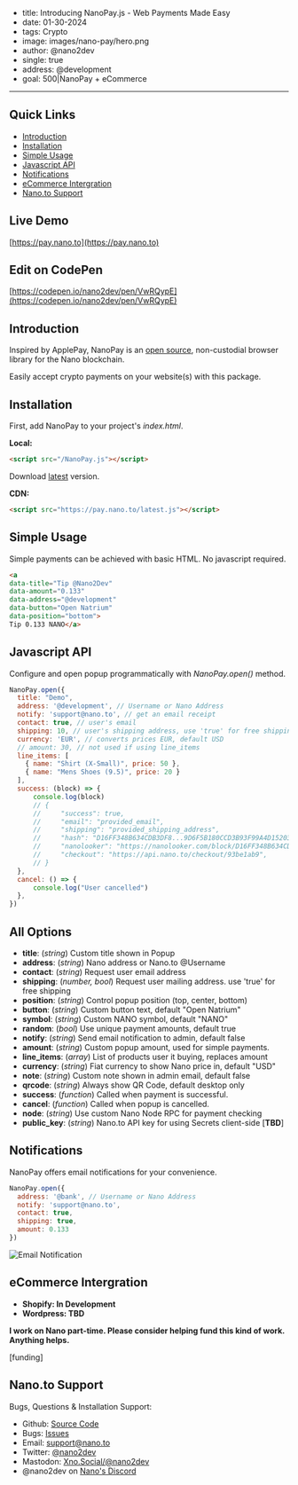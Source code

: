 - title: Introducing NanoPay.js - Web Payments Made Easy
- date: 01-30-2024
- tags: Crypto
- image: images/nano-pay/hero.png
- author: @nano2dev
- single: true
- address: @development
- goal: 500|NanoPay + eCommerce

-----

## Quick Links

- [Introduction](#introduction)
- [Installation](#installation)
- [Simple Usage](#simple-usage)
- [Javascript API](#javascript-api)
- [Notifications](#notifications)
- [eCommerce Intergration](#e-commerce-intergration)
- [Nano.to Support](#support)

## Live Demo

[https://pay.nano.to](https://pay.nano.to)

## Edit on CodePen

[https://codepen.io/nano2dev/pen/VwRQypE](https://codepen.io/nano2dev/pen/VwRQypE)

## Introduction

Inspired by ApplePay, NanoPay is an [open source](https://github.com/fwd/nano-pay), non-custodial browser library for the Nano blockchain. 

Easily accept crypto payments on your website(s) with this package. 

## Installation

First, add NanoPay to your project's *index.html*.

**Local:**
```html
<script src="/NanoPay.js"></script>
```

Download [latest](https://pay.nano.to/latest.js) version.

**CDN:**
```html
<script src="https://pay.nano.to/latest.js"></script>
```

## Simple Usage

Simple payments can be achieved with basic HTML. No javascript required. 

```html
<a 
data-title="Tip @Nano2Dev" 
data-amount="0.133" 
data-address="@development" 
data-button="Open Natrium" 
data-position="bottom">
Tip 0.133 NANO</a>
```

## Javascript API

Configure and open popup programmatically with *NanoPay.open()* method.

```javascript
NanoPay.open({ 
  title: "Demo",
  address: '@development', // Username or Nano Address
  notify: 'support@nano.to', // get an email receipt
  contact: true, // user's email
  shipping: 10, // user's shipping address, use 'true' for free shipping
  currency: 'EUR', // converts prices EUR, default USD
  // amount: 30, // not used if using line_items
  line_items: [
    { name: "Shirt (X-Small)", price: 50 }, 
    { name: "Mens Shoes (9.5)", price: 20 }
  ],
  success: (block) => {
      console.log(block)
      // {
      //     "success": true,
      //     "email": "provided_email",
      //     "shipping": "provided_shipping_address",
      //     "hash": "D16FF348B634CDB3DF8...9D6F5B180CCD3B93F99A4D15203",
      //     "nanolooker": "https://nanolooker.com/block/D16FF348B634CDB3DF8...9D6F5B180CCD3B93F99A4D15203"
      //     "checkout": "https://api.nano.to/checkout/93be1ab9",
      // }
  },
  cancel: () => {
      console.log("User cancelled")
  },
})
```

## All Options

- **title**: (*string*) Custom title shown in Popup
- **address**: (*string*) Nano address or Nano.to @Username
- **contact**: (*string*) Request user email address
- **shipping**: (*number, bool*) Request user mailing address. use 'true' for free shipping
- **position**: (*string*) Control popup position (top, center, bottom)
- **button**: (*string*) Custom button text, default "Open Natrium"
- **symbol**: (*string*) Custom NANO symbol, default "NANO"
- **random**: (*bool*) Use unique payment amounts, default true
- **notify**: (*string*) Send email notification to admin, default false
- **amount**: (*string*) Custom popup amount, used for simple payments.
- **line_items**: (*array*) List of products user it buying, replaces amount
- **currency**: (*string*) Fiat currency to show Nano price in, default "USD"
- **note**: (*string*) Custom note shown in admin email, default false
- **qrcode**: (*string*) Always show QR Code, default desktop only
- **success**: (*function*) Called when payment is successful.
- **cancel**: (*function*) Called when popup is cancelled.
- **node**: (*string*) Use custom Nano Node RPC for payment checking
- **public_key**: (*string*) Nano.to API key for using Secrets client-side [**TBD**]

## Notifications

NanoPay offers email notifications for your convenience. 

```javascript
NanoPay.open({ 
  address: '@bank', // Username or Nano Address
  notify: 'support@nano.to',
  contact: true,
  shipping: true,
  amount: 0.133
})
```

![Email Notification](../../images/nano-pay/email.png)

## eCommerce Intergration

- **Shopify: In Development**
- **Wordpress: TBD**

**I work on Nano part-time. Please consider helping fund this kind of work. Anything helps.**

[funding]

## Nano.to Support

Bugs, Questions & Installation Support:

- Github: [Source Code](https://github.com/fwd/nano-pay)
- Bugs: [Issues](https://github.com/fwd/nano-pay/issues)
- Email: [support@nano.to](mailto:support@nano.to)
- Twitter: [@nano2dev](https://twitter.com/nano2dev)
- Mastodon: [Xno.Social/@nano2dev](https://xno.social/@nano2dev)
- @nano2dev on [Nano's Discord](https://discord.com/invite/RNAE2R9) 
